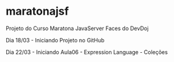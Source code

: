 # maratonajsf
Projeto do Curso Maratona JavaServer Faces do DevDoj

Dia 18/03 - Iniciando Projeto no GitHub

Dia 22/03 - Iniciando Aula06 - Expression Language - Coleções
